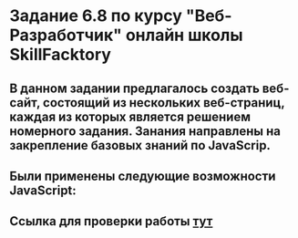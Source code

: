 # Задание 6.8 по курсу "Веб-Разработчик" онлайн школы SkillFacktory
## В данном задании предлагалось создать веб-сайт, состоящий из нескольких веб-страниц, каждая из которых является решением номерного задания. Занания направлены на закрепление базовых знаний по JavaScrip.
## Были применены следующие возможности JavaScript:


## Ссылка для проверки работы [тут](https://sadonins.github.io/6.8/)

